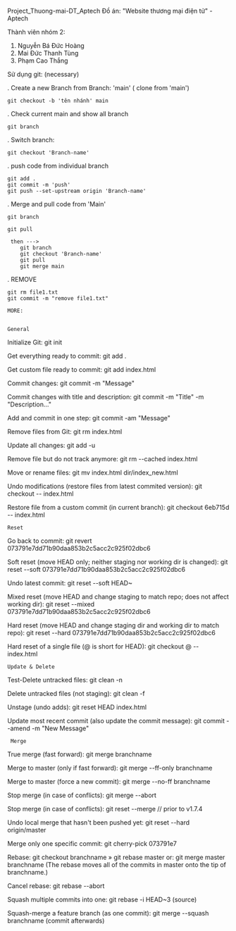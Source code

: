 Project_Thuong-mai-DT_Aptech
Đồ án: "Website thương mại điện tử" - Aptech

Thành viên nhóm 2:

1. Nguyễn Bá Đức Hoàng
2. Mai Đức Thanh Tùng
3. Phạm Cao Thắng

Sử dụng git: (necessary)

. Create a new Branch from Branch: 'main' ( clone from 'main')

    git checkout -b 'tên nhánh' main

. Check current main and show all branch

    git branch

. Switch branch:

    git checkout 'Branch-name'

. push code from individual branch

    git add .
    git commit -m 'push'
    git push --set-upstream origin 'Branch-name'

. Merge and pull code from 'Main'

    git branch

    git pull

     then --->
        git branch
        git checkout 'Branch-name'
        git pull
        git merge main

. REMOVE

    git rm file1.txt
    git commit -m "remove file1.txt"

    MORE:


    General

Initialize Git: git init

Get everything ready to commit: git add .

Get custom file ready to commit: git add index.html

Commit changes: git commit -m "Message"

Commit changes with title and description: git commit -m "Title" -m "Description..."

Add and commit in one step: git commit -am "Message"

Remove files from Git: git rm index.html

Update all changes: git add -u

Remove file but do not track anymore: git rm --cached index.html

Move or rename files: git mv index.html dir/index_new.html

Undo modifications (restore files from latest commited version): git checkout -- index.html

Restore file from a custom commit (in current branch): git checkout 6eb715d -- index.html

    Reset

Go back to commit: git revert 073791e7dd71b90daa853b2c5acc2c925f02dbc6

Soft reset (move HEAD only; neither staging nor working dir is changed): git reset --soft 073791e7dd71b90daa853b2c5acc2c925f02dbc6

Undo latest commit: git reset --soft HEAD~

Mixed reset (move HEAD and change staging to match repo; does not affect working dir): git reset --mixed 073791e7dd71b90daa853b2c5acc2c925f02dbc6

Hard reset (move HEAD and change staging dir and working dir to match repo): git reset --hard 073791e7dd71b90daa853b2c5acc2c925f02dbc6

Hard reset of a single file (@ is short for HEAD): git checkout @ -- index.html

    Update & Delete

Test-Delete untracked files: git clean -n

Delete untracked files (not staging): git clean -f

Unstage (undo adds): git reset HEAD index.html

Update most recent commit (also update the commit message): git commit --amend -m "New Message"

     Merge

True merge (fast forward): git merge branchname

Merge to master (only if fast forward): git merge --ff-only branchname

Merge to master (force a new commit): git merge --no-ff branchname

Stop merge (in case of conflicts): git merge --abort

Stop merge (in case of conflicts): git reset --merge // prior to v1.7.4

Undo local merge that hasn't been pushed yet: git reset --hard origin/master

Merge only one specific commit: git cherry-pick 073791e7

Rebase: git checkout branchname » git rebase master or: git merge master branchname (The rebase moves all of the commits in master onto the tip of branchname.)

Cancel rebase: git rebase --abort

Squash multiple commits into one: git rebase -i HEAD~3 (source)

Squash-merge a feature branch (as one commit): git merge --squash branchname (commit afterwards)
